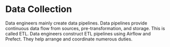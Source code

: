 # Data Collection

Data engineers mainly create data pipelines. Data pipelines provide continuous data flow from sources, pre-transformation, and storage. This is called ETL. Data engineers construct ETL pipelines using Airflow and Prefect. They help arrange and coordinate numerous duties.
